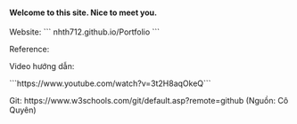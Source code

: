 #### Welcome to this site. Nice to meet you.
</p>Website: 
    ```
        nhth712.github.io/Portfolio
    ```
</p>
</p>Reference:</p>
    </p>Video hướng dẫn:</p> ```https://www.youtube.com/watch?v=3t2H8aqOkeQ```
    </p>Git: https://www.w3schools.com/git/default.asp?remote=github (Nguồn: Cô Quyên)</p>
